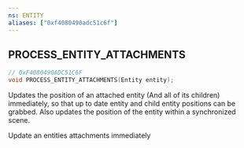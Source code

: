```yaml
---
ns: ENTITY
aliases: ["0xf4080490adc51c6f"]
---
```

## PROCESS_ENTITY_ATTACHMENTS

```c
// 0xF4080490ADC51C6F
void PROCESS_ENTITY_ATTACHMENTS(Entity entity);
```

Updates the position of an attached entity (And all of its children) immediately, so that up to date entity and child entity positions can be grabbed. Also updates the position of the entity within a synchronized scene.

Update an entities attachments immediately

